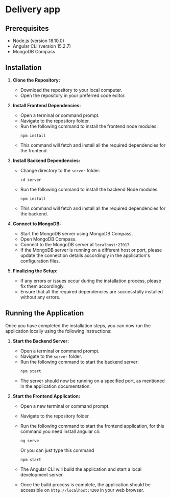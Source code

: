 # Delivery app
## Prerequisites

- Node.js (version 18.10.0)
- Angular CLI (version 15.2.7)
- MongoDB Compass

## Installation

1. **Clone the Repository:** 
   - Download the repository to your local computer.
   - Open the repository in your preferred code editor.

2. **Install Frontend Dependencies:**
   - Open a terminal or command prompt.
   - Navigate to the repository folder.
   - Run the following command to install the frontend node modules:
     ```
     npm install
     ```
   - This command will fetch and install all the required dependencies for the frontend.

3. **Install Backend Dependencies:**
   - Change directory to the `server` folder:
     ```
     cd server
     ```
   - Run the following command to install the backend Node modules:
     ```
     npm install
     ```
   - This command will fetch and install all the required dependencies for the backend.

4. **Connect to MongoDB:**
   - Start the MongoDB server using MongoDB Compass.
   - Open MongoDB Compass.
   - Connect to the MongoDB server at `localhost:27017`.
   - If the MongoDB server is running on a different host or port, please update the connection details accordingly in the application's configuration files.

5. **Finalizing the Setup:**
   - If any errors or issues occur during the installation process, please fix them accordingly.
   - Ensure that all the required dependencies are successfully installed without any errors.

## Running the Application

Once you have completed the installation steps, you can now run the application locally using the following instructions:

1. **Start the Backend Server:**
   - Open a terminal or command prompt.
   - Navigate to the `server` folder.
   - Run the following command to start the backend server:
     ```
     npm start
     ```
   - The server should now be running on a specified port, as mentioned in the application documentation.

2. **Start the Frontend Application:**
   - Open a new terminal or command prompt.
   - Navigate to the repository folder.
   - Run the following command to start the frontend application, for this command you need install angular cli:
     ```
     ng serve
     ```
     Or you can just type this command
     ```
     npm start
     ```

   - The Angular CLI will build the application and start a local development server.
   - Once the build process is complete, the application should be accessible on `http://localhost:4200` in your web browser.
